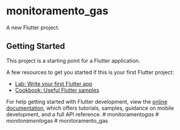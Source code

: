 # monitoramento_gas

A new Flutter project.

## Getting Started

This project is a starting point for a Flutter application.

A few resources to get you started if this is your first Flutter project:

- [Lab: Write your first Flutter app](https://docs.flutter.dev/get-started/codelab)
- [Cookbook: Useful Flutter samples](https://docs.flutter.dev/cookbook)

For help getting started with Flutter development, view the
[online documentation](https://docs.flutter.dev/), which offers tutorials,
samples, guidance on mobile development, and a full API reference.
#   m o n i t o r a m e n t o _ g a s  
 #   m o n i t o r a m e n t o _ g a s  
 #   m o n i t o r a m e n t o _ g a s  
 